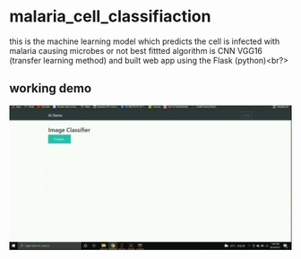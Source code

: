 # malaria_cell_classifiaction
this is the machine learning model which predicts the cell is infected with malaria causing microbes or not best fittted algorithm is CNN VGG16 (transfer learning method) and built web app using the Flask (python)<br?>

## working demo<br/>
![alt-text](https://github.com/vishweshwarbhat/malaria_cell_classifiaction/blob/d6f47b385f44dc680cd0581de467ff518377afe6/maleria_image_classifier_demo.gif)
